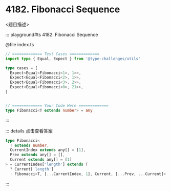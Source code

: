 # 4182. Fibonacci Sequence

<题目描述>

::: playground#ts 4182. Fibonacci Sequence

@file index.ts

```ts
// ============= Test Cases =============
import type { Equal, Expect } from '@type-challenges/utils'

type cases = [
  Expect<Equal<Fibonacci<1>, 1>>,
  Expect<Equal<Fibonacci<2>, 1>>,
  Expect<Equal<Fibonacci<3>, 2>>,
  Expect<Equal<Fibonacci<8>, 21>>,
]


// ============= Your Code Here =============
type Fibonacci<T extends number> = any
```

:::

::: details 点击查看答案

```ts
type Fibonacci<
  T extends number,
  CurrentIndex extends any[] = [1],
  Prev extends any[] = [],
  Current extends any[] = [1]
> = CurrentIndex['length'] extends T
  ? Current['length']
  : Fibonacci<T, [...CurrentIndex, 1], Current, [...Prev, ...Current]>
```

:::
